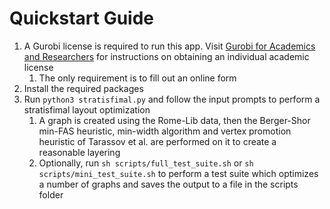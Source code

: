 # Quickstart Guide
1. A Gurobi license is required to run this app. Visit  [Gurobi for Academics and Researchers](https://www.gurobi.com/academia/academic-program-and-licenses/) for instructions on obtaining an individual academic license 
   1. The only requirement is to fill out an online form
2. Install the required packages
3. Run ```python3 stratisfimal.py``` and follow the input prompts to perform a stratisfimal layout optimization 
   1. A graph is created using the Rome-Lib data, then the Berger-Shor min-FAS heuristic, min-width algorithm and vertex promotion heuristic of Tarassov et al. are performed on it to create a reasonable layering
   2. Optionally, run ```sh scripts/full_test_suite.sh``` or ```sh scripts/mini_test_suite.sh``` to perform a test suite which optimizes a number of graphs and saves the output to a file in the scripts folder